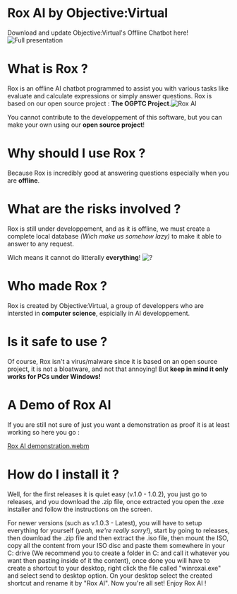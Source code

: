 # Rox AI by Objective:Virtual
Download and update Objective:Virtual's Offline Chatbot here!
![Full presentation](https://github.com/user-attachments/assets/0e3820c3-6d9d-427d-a52c-0b93d55a1cf3)

 # What is Rox ?
Rox is an offline AI chatbot programmed to assist you with various tasks like evaluate and calculate expressions or simply answer questions.
Rox is based on our open source project : **The OGPTC Project**.![Rox AI](https://github.com/user-attachments/assets/9136e70d-77d7-4ba0-bf64-59478a1b8612)


You cannot contribute to the developpement of this software, but you can make your own using our **open source project**!


 # Why should I use Rox ?
Because Rox is incredibly good at answering questions especially when you are **offline**.

 # What are the risks involved ?
Rox is still under developpement, and as it is offline, we must create a complete local database _(Wich make us somehow lazy)_ to make it able to answer to any request.

Wich means it cannot do litterally **everything**!
![?](https://github.com/user-attachments/assets/d7e5857e-ace6-47a5-9c8d-ceef45463ab6)


 # Who made Rox ?
Rox is created by Objective:Virtual, a group of developpers who are intersted in **computer science**, espicially in AI developpement.


 # Is it safe to use ?
Of course, Rox isn't a virus/malware since it is based on an open source project, it is not a bloatware, and not that annoying! But **keep in mind it only works for PCs under Windows!**

# A Demo of Rox AI
If you are still not sure of just you want a demonstration as proof it is at least working so here you go :

[Rox AI demonstration.webm](https://github.com/user-attachments/assets/9b3062c1-18ab-413b-83ed-9a6f2a8e15ca)

# How do I install it ?
Well, for the first releases it is quiet easy (v.1.0 - 1.0.2), you just go to releases, and you download the .zip file, once extracted you open the .exe installer and follow the instructions on the screen.

For newer versions (such as v.1.0.3 - Latest), you will have to setup everything for yourself (_yeah, we're really sorry!_), start by going to releases, then download the .zip file and then extract the .iso file, then mount the ISO, copy all the content from your ISO disc and paste them somewhere in your C: drive (We recommend you to create a folder in C: and call it whatever you want then pasting inside of it the content), once done you will have to create a shortcut to your desktop, right click the file called "winroxai.exe" and select send to desktop option. On your desktop select the created shortcut and rename it by "Rox AI". Now you're all set! Enjoy Rox AI !
